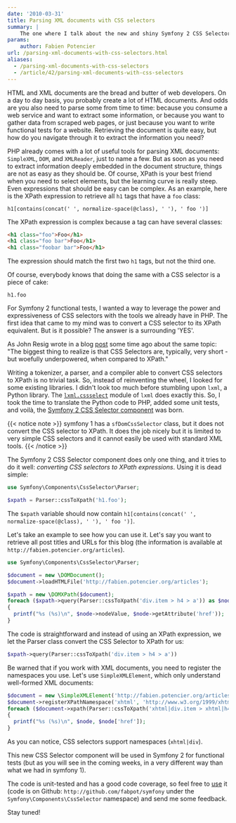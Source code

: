 ```yaml
---
date: '2010-03-31'
title: Parsing XML documents with CSS selectors
summary: |
    The one where I talk about the new and shiny Symfony 2 CSS Selector Component, a tool that converts CSS selectors to XPath expressions.
params:
    author: Fabien Potencier
url: /parsing-xml-documents-with-css-selectors.html
aliases:
  - /parsing-xml-documents-with-css-selectors
  - /article/42/parsing-xml-documents-with-css-selectors
---
```


HTML and XML documents are the bread and butter of web developers. On a day to
day basis, you probably create a lot of HTML documents. And odds are you also
need to parse some from time to time: because you consume a web service and
want to extract some information, or because you want to gather data from
scraped web pages, or just because you want to write functional tests for a
website. Retrieving the document is quite easy, but how do you navigate
through it to extract the information you need?

PHP already comes with a lot of useful tools for parsing XML documents:
`SimpleXML`, `DOM`, and `XMLReader`, just to name a few. But as soon as you
need to extract information deeply embedded in the document structure, things
are not as easy as they should be. Of course, XPath is your best friend when
you need to select elements, but the learning curve is really steep. Even
expressions that should be easy can be complex. As an example, here is the
XPath expression to retrieve all `h1` tags that have a `foo` class:

    h1[contains(concat(' ', normalize-space(@class), ' '), ' foo ')]

The XPath expression is complex because a tag can have several classes:


```html
<h1 class="foo">Foo</h1>
<h1 class="foo bar">Foo</h1>
<h1 class="foobar bar">Foo</h1>

```

The expression should match the first two `h1` tags, but not the third one.

Of course, everybody knows that doing the same with a CSS selector is a piece
of cake:

    h1.foo

For Symfony 2 functional tests, I wanted a way to leverage the power and
expressiveness of CSS selectors with the tools we already have in PHP. The
first idea that came to my mind was to convert a CSS selector to its XPath
equivalent. But is it possible? The answer is a surrounding 'YES'.

As John Resig wrote in a blog
[post](http://ejohn.org/blog/xpath-css-selectors/) some time ago about the
same topic: "The biggest thing to realize is that CSS Selectors are,
typically, very short - but woefully underpowered, when compared to XPath."

Writing a tokenizer, a parser, and a compiler able to convert CSS selectors to
XPath is no trivial task. So, instead of reinventing the wheel, I looked for
some existing libraries. I didn't look too much before stumbling upon `lxml`, a
Python library. The
[`lxml.cssselect`](http://codespeak.net/lxml/cssselect.html) module of `lxml`
does exactly this. So, I took the time to translate the Python code to PHP,
added some unit tests, and voilà, the [Symfony 2 CSS Selector component](http://github.com/fabpot/symfony/tree/master/src/Symfony/Components/CssSelector/) was
born.

{{< notice note >}}
symfony 1 has a `sfDomCssSelector` class, but it does not convert the CSS
selector to XPath. It does the job nicely but it is limited to very simple
CSS selectors and it cannot easily be used with standard XML tools.
{{< /notice >}}

The Symfony 2 CSS Selector component does only one thing, and it tries to do
it well: *converting CSS selectors to XPath expressions*. Using it is dead
simple:


```php
use Symfony\Components\CssSelector\Parser;

$xpath = Parser::cssToXpath('h1.foo');

```

The `$xpath` variable should now contain `h1[contains(concat(' ',
normalize-space(@class), ' '), ' foo ')]`.

Let's take an example to see how you can use it. Let's say you want to
retrieve all post titles and URLs for this blog (the information is available
at `http://fabien.potencier.org/articles`).


```php
use Symfony\Components\CssSelector\Parser;

$document = new \DOMDocument();
$document->loadHTMLFile('http://fabien.potencier.org/articles');

$xpath = new \DOMXPath($document);
foreach ($xpath->query(Parser::cssToXpath('div.item > h4 > a')) as $node)
{
  printf("%s (%s)\n", $node->nodeValue, $node->getAttribute('href'));
}

```

The code is straightforward and instead of using an XPath expression, we let
the Parser class convert the CSS Selector to XPath for us:


```php
$xpath->query(Parser::cssToXpath('div.item > h4 > a'))

```

Be warned that if you work with XML documents, you need to register the
namespaces you use. Let's use `SimpleXMLElement`, which only understand
well-formed XML documents:


```php
$document = new \SimpleXMLElement('http://fabien.potencier.org/articles', 0, true);
$document->registerXPathNamespace('xhtml', 'http://www.w3.org/1999/xhtml');
foreach ($document->xpath(Parser::cssToXpath('xhtml|div.item > xhtml|h4 > xhtml|a')) as $node)
{
  printf("%s (%s)\n", $node, $node['href']);
}

```

As you can notice, CSS selectors support namespaces (`xhtml|div`).

This new CSS Selector component will be used in Symfony 2 for functional
tests (but as you will see in the coming weeks, in a very different way than
what we had in symfony 1).

The code is unit-tested and has a good code coverage, so feel free to
[use](http://github.com/fabpot/symfony/tree/master/src/Symfony/Components/CssSelector/)
it (code is on Github: `http://github.com/fabpot/symfony` under the
`Symfony\Components\CssSelector` namespace) and send me some feedback.

Stay tuned!
